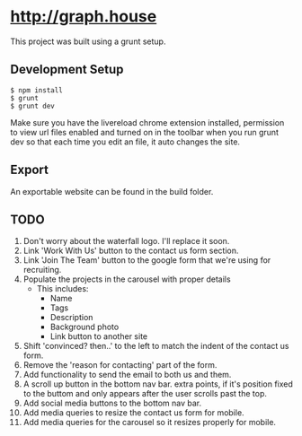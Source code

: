 http://graph.house
==================
This project was built using a grunt setup. 

Development Setup
-----------------
```
$ npm install
$ grunt
$ grunt dev
```

Make sure you have the livereload chrome extension installed, permission to view url files enabled and turned on in the toolbar when you run grunt dev so that each time you edit an file, it auto changes the site.

Export
------
An exportable website can be found in the build folder.

TODO
----
1. Don't worry about the waterfall logo. I'll replace it soon.
2. Link 'Work With Us' button to the contact us form section.
3. Link 'Join The Team' button to the google form that we're using for recruiting.
4. Populate the projects in the carousel with proper details
    - This includes:
        - Name
        - Tags
        - Description
        - Background photo
        - Link button to another site
5. Shift 'convinced? then..' to the left to match the indent of the contact us form.
6. Remove the 'reason for contacting' part of the form.
7. Add functionality to send the email to both us and them.
8. A scroll up button in the bottom nav bar. extra points, if it's position fixed to the buttom and only appears after the user scrolls past the top.
9. Add social media buttons to the bottom nav bar.
10. Add media queries to resize the contact us form for mobile.
11. Add media queries for the carousel so it resizes properly for mobile.